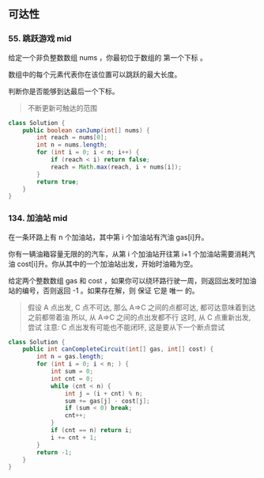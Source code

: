 ## 可达性

### 55. 跳跃游戏 mid

给定一个非负整数数组 nums ，你最初位于数组的 第一个下标 。

数组中的每个元素代表你在该位置可以跳跃的最大长度。

判断你是否能够到达最后一个下标。

> 不断更新可触达的范围

```java
class Solution {
    public boolean canJump(int[] nums) {
        int reach = nums[0];
        int n = nums.length;
        for (int i = 0; i < n; i++) {
            if (reach < i) return false;
            reach = Math.max(reach, i + nums[i]);
        }
        return true;
    }
}
```

### 134. 加油站 mid

在一条环路上有 n 个加油站，其中第 i 个加油站有汽油 gas[i]升。

你有一辆油箱容量无限的的汽车，从第 i 个加油站开往第 i+1 个加油站需要消耗汽油 cost[i]升。你从其中的一个加油站出发，开始时油箱为空。

给定两个整数数组 gas 和 cost ，如果你可以绕环路行驶一周，则返回出发时加油站的编号，否则返回 -1 。如果存在解，则 保证 它是 唯一 的。

> 假设 A 点出发, C 点不可达, 那么 A=>C 之间的点都可达, 都可达意味着到达之前都带着油
> 所以, 从 A=>C 之间的点出发都不行
> 这时, 从 C 点重新出发, 尝试
> 注意: C 点出发有可能也不能闭环, 这是要从下一个断点尝试

```java
class Solution {
    public int canCompleteCircuit(int[] gas, int[] cost) {
        int n = gas.length;
        for (int i = 0; i < n; ) {
            int sum = 0;
            int cnt = 0;
            while (cnt < n) {
                int j = (i + cnt) % n;
                sum += gas[j] - cost[j];
                if (sum < 0) break;
                cnt++;
            }
            if (cnt == n) return i;
            i += cnt + 1;
        }
        return -1;
    }
}

```
